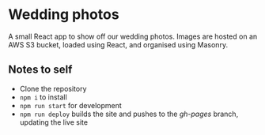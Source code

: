 # Wedding photos

A small React app to show off our wedding photos. Images are hosted on an AWS S3 bucket, loaded using React, and organised using Masonry.

## Notes to self

- Clone the repository
- `npm i` to install
- `npm run start` for development
- `npm run deploy` builds the site and pushes to the _gh-pages_ branch, updating the live site
